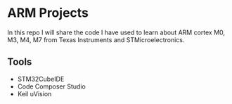 # ARM Projects

In this repo I will share the code I have used to learn about ARM cortex M0, M3, M4, M7 from Texas Instruments and STMicroelectronics.

## Tools
- STM32CubeIDE
- Code Composer Studio
- Keil uVision

